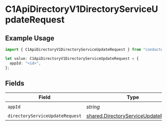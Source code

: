 # C1ApiDirectoryV1DirectoryServiceUpdateRequest

## Example Usage

```typescript
import { C1ApiDirectoryV1DirectoryServiceUpdateRequest } from "conductorone-sdk-typescript/sdk/models/operations";

let value: C1ApiDirectoryV1DirectoryServiceUpdateRequest = {
  appId: "<id>",
};
```

## Fields

| Field                                                                                               | Type                                                                                                | Required                                                                                            | Description                                                                                         |
| --------------------------------------------------------------------------------------------------- | --------------------------------------------------------------------------------------------------- | --------------------------------------------------------------------------------------------------- | --------------------------------------------------------------------------------------------------- |
| `appId`                                                                                             | *string*                                                                                            | :heavy_check_mark:                                                                                  | N/A                                                                                                 |
| `directoryServiceUpdateRequest`                                                                     | [shared.DirectoryServiceUpdateRequest](../../../sdk/models/shared/directoryserviceupdaterequest.md) | :heavy_minus_sign:                                                                                  | N/A                                                                                                 |